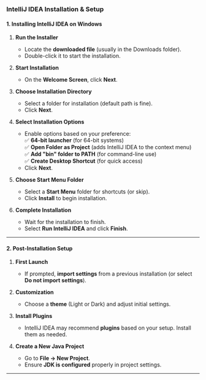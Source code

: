### **IntelliJ IDEA Installation & Setup**  

#### **1. Installing IntelliJ IDEA on Windows**  

1. **Run the Installer**  
   - Locate the **downloaded file** (usually in the Downloads folder).  
   - Double-click it to start the installation.  

2. **Start Installation**  
   - On the **Welcome Screen**, click **Next**.  

3. **Choose Installation Directory**  
   - Select a folder for installation (default path is fine).  
   - Click **Next**.  

4. **Select Installation Options**  
   - Enable options based on your preference:  
     ✅ **64-bit launcher** (for 64-bit systems)  
     ✅ **Open Folder as Project** (adds IntelliJ IDEA to the context menu)  
     ✅ **Add "bin" folder to PATH** (for command-line use)  
     ✅ **Create Desktop Shortcut** (for quick access)  
   - Click **Next**.  

5. **Choose Start Menu Folder**  
   - Select a **Start Menu** folder for shortcuts (or skip).  
   - Click **Install** to begin installation.  

6. **Complete Installation**  
   - Wait for the installation to finish.  
   - Select **Run IntelliJ IDEA** and click **Finish**.  

---

#### **2. Post-Installation Setup**  

1. **First Launch**  
   - If prompted, **import settings** from a previous installation (or select **Do not import settings**).  

2. **Customization**  
   - Choose a **theme** (Light or Dark) and adjust initial settings.  

3. **Install Plugins**  
   - IntelliJ IDEA may recommend **plugins** based on your setup. Install them as needed.  

4. **Create a New Java Project**  
   - Go to **File → New Project**.  
   - Ensure **JDK is configured** properly in project settings.  

---